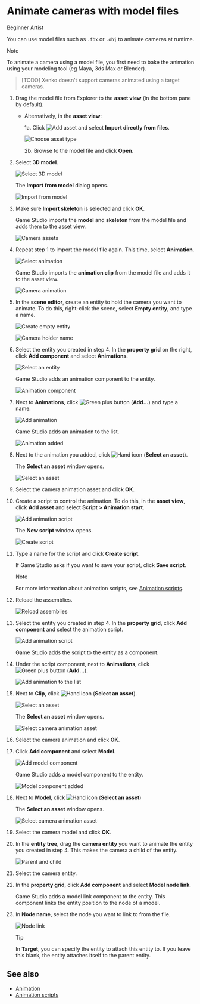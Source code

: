 # Animate cameras with model files

<span class="label label-doc-level">Beginner</span>
<span class="label label-doc-audience">Artist</span>

You can use model files such as `.fbx` or `.obj` to animate cameras at runtime.

>[!Note]
>To animate a camera using a model file, you first need to bake the animation using your modeling tool (eg Maya, 3ds Max or Blender).

>[TODO] Xenko doesn't support cameras animated using a target cameras.

1. Drag the model file from Explorer to the **asset view** (in the bottom pane by default).

    * Alternatively, in the **asset view**: 

        1a. Click ![Add asset](../../animation/media/create-and-add-assets-add-new-asset-button.png) and select **Import directly from files**.
    
        ![Choose asset type](../../animation/media/create-and-add-assets-add-new1.png)

        2b. Browse to the model file and click **Open**.

2. Select **3D model**.

    ![Select 3D model](media/select-3d-model.png)

    The **Import from model** dialog opens.

    ![Import from model](media/import-model-dialog.png)

2. Make sure **Import skeleton** is selected and click **OK**.

    Game Studio imports the **model** and **skeleton** from the model file and adds them to the asset view.

    ![Camera assets](media/camera-assets.png)

3. Repeat step 1 to import the model file again. This time, select **Animation**.

    ![Select animation](media/select-animation.png)

    Game Studio imports the **animation clip** from the model file and adds it to the asset view.

    ![Camera animation](media/camera-animation-asset.png)

4. In the **scene editor**, create an entity to hold the camera you want to animate. To do this, right-click the scene, select **Empty entity**, and type a name.

    ![Create empty entity](../../ui/media/create-empty-entity.png)

    ![Camera holder name](media/add-camera-holder.png)

5. Select the entity you created in step 4. In the **property grid** on the right, click **Add component** and select **Animations**.

    ![Select an entity](media/select-animation-component.png)

    Game Studio adds an animation component to the entity.

    ![Animation component](media/animation-component-added.png)

6. Next to **Animations**, click ![Green plus button](~/manual/game-studio/media/green-plus-icon.png) (**Add...**) and type a name.

    ![Add animation](media/animation-name.png)

    Game Studio adds an animation to the list.

    ![Animation added](media/animation-added.png)

7. Next to the animation you added, click ![Hand icon](~/manual/game-studio/media/hand-icon.png) (**Select an asset**).

    The **Select an asset** window opens.

    ![Select an asset](media/select-an-asset.png)

8. Select the camera animation asset and click **OK**.

9. Create a script to control the animation. To do this, in the **asset view**, click **Add asset** and select **Script > Animation start**.

    ![Add animation script](media/select-animation-script.png)

    The **New script** window opens.

    ![Create script](../../animation/media/name-animation-script.png)

10. Type a name for the script and click **Create script**.

    If Game Studio asks if you want to save your script, click **Save script**.

    >[!Note]
    >For more information about animation scripts, see [Animation scripts](../../animation/animation-scripts.md).

11. Reload the assemblies.

    ![Reload assemblies](../../../particles/tutorials/media/reload-assemblies.png)

12. Select the entity you created in step 4. In the **property grid**, click **Add component** and select the animation script.

    ![Add animation script](media/add-animation-script.png)

    Game Studio adds the script to the entity as a component.

13. Under the script component, next to **Animations**, click ![Green plus button](~/manual/game-studio/media/green-plus-icon.png) (**Add...**).

    ![Add animation to the list](../../animation/media/add-animation-to-list.png)

14. Next to **Clip**, click ![Hand icon](~/manual/game-studio/media/hand-icon.png) (**Select an asset**).

    ![Select an asset](media/pick-an-asset-up.png)

    The **Select an asset** window opens. 

    ![Select camera animation asset](media/select-camera-animation-asset.png)

15. Select the camera animation and click **OK**.

16. Click **Add component** and select **Model**.

    ![Add model component](media/add-model-component.png)

    Game Studio adds a model component to the entity.

    ![Model component added](media/model-component-added.png)

17. Next to **Model**, click ![Hand icon](~/manual/game-studio/media/hand-icon.png) (**Select an asset**)
    
    The **Select an asset** window opens. 

    ![Select camera animation asset](media/select-model-asset.png)

18. Select the camera model and click **OK**.

19. In the **entity tree**, drag the **camera entity** you want to animate the entity you created in step 4. This makes the camera a child of the entity.

    ![Parent and child](media/parent-and-child.png)

20. Select the camera entity.

21. In the **property grid**, click **Add component** and select **Model node link**.

    Game Studio adds a model link component to the entity. This component links the entity position to the node of a model.

22. In **Node name**, select the node you want to link to from the file.

    ![Node link](media/select-node.png)

    >[!Tip]
    >In **Target**, you can specify the entity to attach this entity to. If you leave this blank, the entity attaches itself to the parent entity.

## See also

* [Animation](../../animation/index.md)
* [Animation scripts](../../animation/animation-scripts.md)